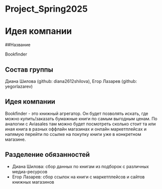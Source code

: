 # Project_Spring2025

# Идея компании

##Название

Bookfinder

## Состав группы

Диана Шилова (github: diana2612shilova), Егор Лазарев (github: yegorlazarev)

## Идея компании

Bookfinder - это книжный агрегатор. Он будет позволять искать, где можно купить/заказать бумажные книги по самым выгодным ценам. По аналогии с Aviasales там можно будет посмотреть сколько стоит та или иная книга в разных оффлайн магазинах и онлайн маркетплейсах и напямую перейти по ссылке на покупку книги уже в конкретном магазине.

## Разделение обязанностей

- Диана Шилова: сбор данных по книгам из подборок с различных медиа-ресурсов
- Егор Лазарев: сбор ссылок на книги с маркетплейсов и сайтов книжных магазинов
